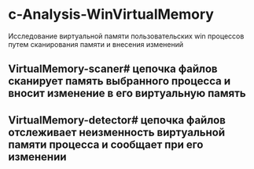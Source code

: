 # c-Analysis-WinVirtualMemory
Исследование виртуальной памяти пользовательских win процессов путем сканирования памяти и внесения изменений 

<h2> VirtualMemory-scaner# цепочка файлов сканирует память выбранного процесса и вносит изменение в его виртуальную память
<h2> VirtualMemory-detector# цепочка файлов отслеживает неизменность виртуальной памяти процесса и сообщает при его изменении
